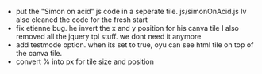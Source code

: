 - put the "Simon on acid" js code in a seperate tile. js/simonOnAcid.js
Iv also cleaned the code for the fresh start
- fix etienne bug. he invert the x and y position for his canva tile
I also removed all the jquery tpl stuff. we dont need it anymore
- add testmode option. when its set to true, oyu can see html tile on top of the canva tile.
- convert % into px for tile size and position
